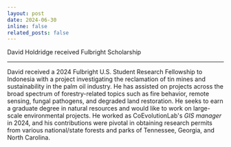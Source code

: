 ```yaml
---
layout: post
date: 2024-06-30
inline: false
related_posts: false
---
```


David Holdridge received Fulbright Scholarship

---
David received a 2024 Fulbright U.S. Student Research Fellowship to Indonesia with a project investigating the reclamation of tin mines and sustainability in the palm oil industry. He has assisted on projects across the broad spectrum of forestry-related topics such as fire behavior, remote sensing, fungal pathogens, and degraded land restoration. He seeks to earn a graduate degree in natural resources and would like to work on large-scale environmental projects. He worked as CoEvolutionLab's *GIS manager* in 2024, and his contributions were pivotal in obtaining research permits from various national/state forests and parks of Tennessee, Georgia, and North Carolina. 
